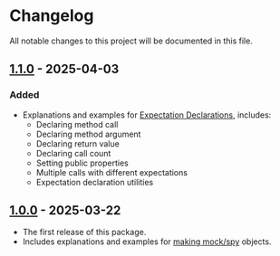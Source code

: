 # Changelog

All notable changes to this project will be documented in this file.

## [1.1.0] - 2025-04-03

### Added

- Explanations and examples for [Expectation Declarations], includes:
  - Declaring method call
  - Declaring method argument
  - Declaring return value
  - Declaring call count
  - Setting public properties
  - Multiple calls with different expectations
  - Expectation declaration utilities

## [1.0.0] - 2025-03-22

- The first release of this package.
- Includes explanations and examples for [making mock/spy] objects.

[1.1.0]: https://github.com/amyavari/php-mockery-examples-and-explanations/compare/v1.0.0...v1.1.0
[1.0.0]: https://github.com/amyavari/php-mockery-examples-and-explanations/compare/d6e594f...v1.0.0
[Expectation Declarations]: https://docs.mockery.io/en/stable/reference/expectations.html
[making mock/spy]: https://docs.mockery.io/en/stable/reference/creating_test_doubles.html
